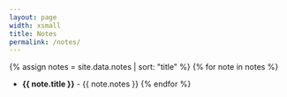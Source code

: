 ```yaml
---
layout: page
width: xsmall
title: Notes
permalink: /notes/
---
```


{% assign notes = site.data.notes | sort: "title" %}
{% for note in notes %}
- **{{ note.title }}** - {{ note.notes }}
{% endfor %}